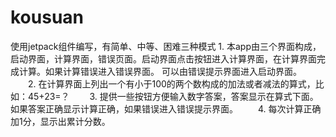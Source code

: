 # kousuan
使用jetpack组件编写，有简单、中等、困难三种模式
    1. 本app由三个界面构成，启动界面，计算界面，错误页面。启动界面点击按钮进入计算界面，在计算界面完成计算。如果计算错误进入错误界面。 可以由错误提示界面进入启动界面。
　　2. 在计算界面上列出一个有小于100的两个数构成的加法或者减法的算式，比如：45+23=？
　　3. 提供一些按钮方便输入数字答案，答案显示在算式下面。如果答案正确显示计算正确，如果错误进入错误提示界面。
　　4. 每次计算正确加1分，显示出累计分数。　
